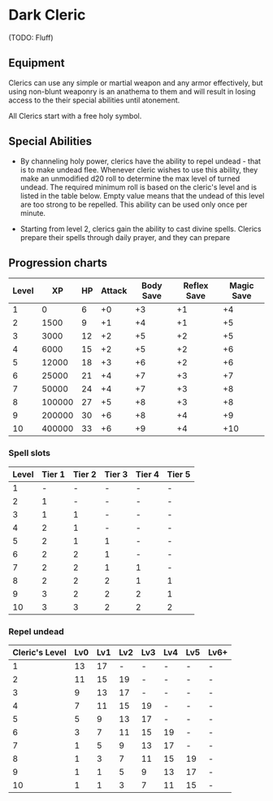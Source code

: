 # Dark Cleric

(TODO: Fluff)

## Equipment

Clerics can use any simple or martial weapon and any armor effectively, but using non-blunt weaponry is an anathema to them and will result in losing access to the their special abilities until atonement.

All Clerics start with a free holy symbol.

## Special Abilities

* By channeling holy power, clerics have the ability to repel undead - that is to make undead flee. Whenever cleric wishes to use this ability, they make an unmodified d20 roll to determine the max level of turned undead. The required minimum roll is based on the cleric's level and is listed in the table below. Empty value means that the undead of this level are too strong to be repelled. This ability can be used only once per minute.

* Starting from level 2, clerics gain the ability to cast divine spells. Clerics prepare their spells through daily prayer, and they can prepare 

## Progression charts

|Level|XP|HP|Attack|Body Save|Reflex Save|Magic Save|
|-|-|-|-|-|-|-|
|1|0|6|+0|+3|+1|+4|
|2|1500|9|+1|+4|+1|+5|
|3|3000|12|+2|+5|+2|+5|
|4|6000|15|+2|+5|+2|+6|
|5|12000|18|+3|+6|+2|+6|
|6|25000|21|+4|+7|+3|+7|
|7|50000|24|+4|+7|+3|+8|
|8|100000|27|+5|+8|+3|+8|
|9|200000|30|+6|+8|+4|+9|
|10|400000|33|+6|+9|+4|+10|

### Spell slots

|Level|Tier 1|Tier 2|Tier 3|Tier 4|Tier 5|
|-|-|-|-|-|-|
|1|-|-|-|-|-|
|2|1|-|-|-|-|
|3|1|1|-|-|-|
|4|2|1|-|-|-|
|5|2|1|1|-|-|
|6|2|2|1|-|-|
|7|2|2|1|1|-|
|8|2|2|2|1|1|
|9|3|2|2|2|1|
|10|3|3|2|2|2|

### Repel undead

|Cleric's Level|Lv0|Lv1|Lv2|Lv3|Lv4|Lv5|Lv6+
|-|-|-|-|-|-|-|-|
|1|13|17|-|-|-|-|-|
|2|11|15|19|-|-|-|-|
|3|9|13|17|-|-|-|-|
|4|7|11|15|19|-|-|-|
|5|5|9|13|17|-|-|-|
|6|3|7|11|15|19|-|-|
|7|1|5|9|13|17|-|-|
|8|1|3|7|11|15|19|-|
|9|1|1|5|9|13|17|-|
|10|1|1|3|7|11|15|-|